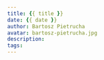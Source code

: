 ```yaml
---
title: {{ title }}
date: {{ date }}
author: Bartosz Pietrucha
avatar: bartosz-pietrucha.jpg
description:
tags:
---
```

